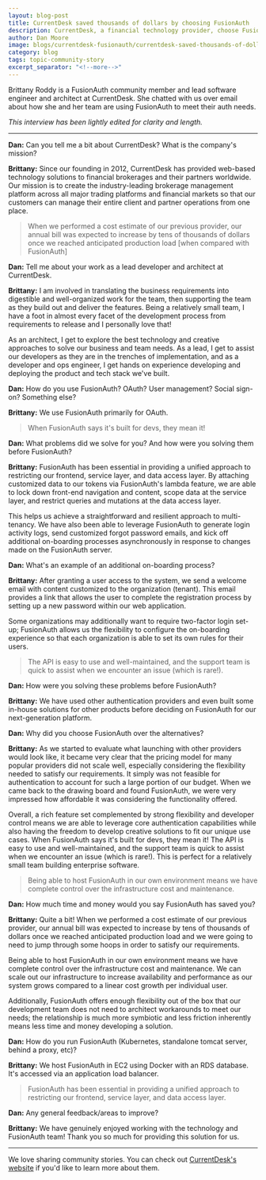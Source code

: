 ```yaml
---
layout: blog-post
title: CurrentDesk saved thousands of dollars by choosing FusionAuth
description: CurrentDesk, a financial technology provider, choose FusionAuth for affordability, flexibility and developer friendliness.
author: Dan Moore
image: blogs/currentdesk-fusionauth/currentdesk-saved-thousands-of-dollars-by-choosing-fusionauth-header-image.png
category: blog
tags: topic-community-story 
excerpt_separator: "<!--more-->"
---
```


Brittany Roddy is a FusionAuth community member and lead software engineer and architect at CurrentDesk. She chatted with us over email about how she and her team are using FusionAuth to meet their auth needs. 

<!--more-->

*This interview has been lightly edited for clarity and length.*

-------

**Dan:** Can you tell me a bit about CurrentDesk? What is the company's mission?

**Brittany:** Since our founding in 2012, CurrentDesk has provided web-based technology solutions to financial brokerages and their partners worldwide. Our mission is to create the industry-leading brokerage management platform across all major trading platforms and financial markets so that our customers can manage their entire client and partner operations from one place.

> When we performed a cost estimate of our previous provider, our annual bill was expected to increase by tens of thousands of dollars once we reached anticipated production load [when compared with FusionAuth]

**Dan:** Tell me about your work as a lead developer and architect at CurrentDesk. 

**Brittany:** I am involved in translating the business requirements into digestible and well-organized work for the team, then supporting the team as they build out and deliver the features. Being a relatively small team, I have a foot in almost every facet of the development process from requirements to release and I personally love that! 

As an architect, I get to explore the best technology and creative approaches to solve our business and team needs. As a lead, I get to assist our developers as they are in the trenches of implementation, and as a developer and ops engineer, I get hands on experience developing and deploying the product and tech stack we've built.

**Dan:** How do you use FusionAuth? OAuth? User management? Social sign-on? Something else?
        
**Brittany:** We use FusionAuth primarily for OAuth.

> When FusionAuth says it's built for devs, they mean it! 

**Dan:** What problems did we solve for you? And how were you solving them before FusionAuth?

**Brittany:** FusionAuth has been essential in providing a unified approach to restricting our frontend, service layer, and data access layer. By attaching customized data to our tokens via FusionAuth's lambda feature, we are able to lock down front-end navigation and content, scope data at the service layer, and restrict queries and mutations at the data access layer. 

This helps us achieve a straightforward and resilient approach to multi-tenancy. We have also been able to leverage FusionAuth to generate login activity logs, send customized forgot password emails, and kick off additional on-boarding processes asynchronously in response to changes made on the FusionAuth server.

**Dan:** What's an example of an additional on-boarding process?

**Brittany:** After granting a user access to the system, we send a welcome email with content customized to the organization (tenant). This email provides a link that allows the user to complete the registration process by setting up a new password within our web application. 

Some organizations may additionally want to require two-factor login set-up; FusionAuth allows us the flexibility to configure the on-boarding experience so that each organization is able to set its own rules for their users.

> The API is easy to use and well-maintained, and the support team is quick to assist when we encounter an issue (which is rare!).

**Dan:** How were you solving these problems before FusionAuth?

**Brittany:** We have used other authentication providers and even built some in-house solutions for other products before deciding on FusionAuth for our next-generation platform.

**Dan:** Why did you choose FusionAuth over the alternatives?

**Brittany:** As we started to evaluate what launching with other providers would look like, it became very clear that the pricing model for many popular providers did not scale well, especially considering the flexibility needed to satisfy our requirements. It simply was not feasible for authentication to account for such a large portion of our budget. When we came back to the drawing board and found FusionAuth, we were very impressed how affordable it was considering the functionality offered. 

Overall, a rich feature set complemented by strong flexibility and developer control means we are able to leverage core authentication capabilities while also having the freedom to develop creative solutions to fit our unique use cases. When FusionAuth says it's built for devs, they mean it! The API is easy to use and well-maintained, and the support team is quick to assist when we encounter an issue (which is rare!). This is perfect for a relatively small team building enterprise software. 

> Being able to host FusionAuth in our own environment means we have complete control over the infrastructure cost and maintenance.

**Dan:** How much time and money would you say FusionAuth has saved you?

**Brittany:** Quite a bit! When we performed a cost estimate of our previous provider, our annual bill was expected to increase by tens of thousands of dollars once we reached anticipated production load and we were going to need to jump through some hoops in order to satisfy our requirements. 

Being able to host FusionAuth in our own environment means we have complete control over the infrastructure cost and maintenance. We can scale out our infrastructure to increase availability and performance as our system grows compared to a linear cost growth per individual user. 

Additionally, FusionAuth offers enough flexibility out of the box that our development team does not need to architect workarounds to meet our needs; the relationship is much more symbiotic and less friction inherently means less time and money developing a solution. 

**Dan:** How do you run FusionAuth (Kubernetes, standalone tomcat server, behind a proxy, etc)?
        
**Brittany:** We host FusionAuth in EC2 using Docker with an RDS database. It's accessed via an application load balancer.

> FusionAuth has been essential in providing a unified approach to restricting our frontend, service layer, and data access layer.

**Dan:** Any general feedback/areas to improve?

**Brittany:** We have genuinely enjoyed working with the technology and FusionAuth team! Thank you so much for providing this solution for us. 

-------

We love sharing community stories. You can check out [CurrentDesk's website](https://currentdesk.com/) if you'd like to learn more about them.
